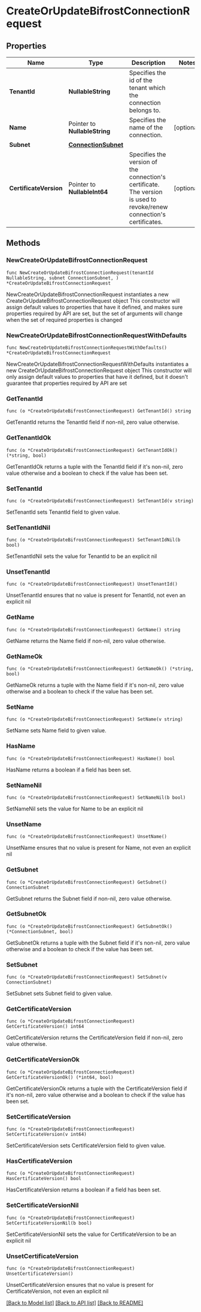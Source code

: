 # CreateOrUpdateBifrostConnectionRequest

## Properties

Name | Type | Description | Notes
------------ | ------------- | ------------- | -------------
**TenantId** | **NullableString** | Specifies the id of the tenant which the connection belongs to. | 
**Name** | Pointer to **NullableString** | Specifies the name of the connection. | [optional] 
**Subnet** | [**ConnectionSubnet**](ConnectionSubnet.md) |  | 
**CertificateVersion** | Pointer to **NullableInt64** | Specifies the version of the connection&#39;s certificate. The version is used to revoke/renew connection&#39;s certificates. | [optional] 

## Methods

### NewCreateOrUpdateBifrostConnectionRequest

`func NewCreateOrUpdateBifrostConnectionRequest(tenantId NullableString, subnet ConnectionSubnet, ) *CreateOrUpdateBifrostConnectionRequest`

NewCreateOrUpdateBifrostConnectionRequest instantiates a new CreateOrUpdateBifrostConnectionRequest object
This constructor will assign default values to properties that have it defined,
and makes sure properties required by API are set, but the set of arguments
will change when the set of required properties is changed

### NewCreateOrUpdateBifrostConnectionRequestWithDefaults

`func NewCreateOrUpdateBifrostConnectionRequestWithDefaults() *CreateOrUpdateBifrostConnectionRequest`

NewCreateOrUpdateBifrostConnectionRequestWithDefaults instantiates a new CreateOrUpdateBifrostConnectionRequest object
This constructor will only assign default values to properties that have it defined,
but it doesn't guarantee that properties required by API are set

### GetTenantId

`func (o *CreateOrUpdateBifrostConnectionRequest) GetTenantId() string`

GetTenantId returns the TenantId field if non-nil, zero value otherwise.

### GetTenantIdOk

`func (o *CreateOrUpdateBifrostConnectionRequest) GetTenantIdOk() (*string, bool)`

GetTenantIdOk returns a tuple with the TenantId field if it's non-nil, zero value otherwise
and a boolean to check if the value has been set.

### SetTenantId

`func (o *CreateOrUpdateBifrostConnectionRequest) SetTenantId(v string)`

SetTenantId sets TenantId field to given value.


### SetTenantIdNil

`func (o *CreateOrUpdateBifrostConnectionRequest) SetTenantIdNil(b bool)`

 SetTenantIdNil sets the value for TenantId to be an explicit nil

### UnsetTenantId
`func (o *CreateOrUpdateBifrostConnectionRequest) UnsetTenantId()`

UnsetTenantId ensures that no value is present for TenantId, not even an explicit nil
### GetName

`func (o *CreateOrUpdateBifrostConnectionRequest) GetName() string`

GetName returns the Name field if non-nil, zero value otherwise.

### GetNameOk

`func (o *CreateOrUpdateBifrostConnectionRequest) GetNameOk() (*string, bool)`

GetNameOk returns a tuple with the Name field if it's non-nil, zero value otherwise
and a boolean to check if the value has been set.

### SetName

`func (o *CreateOrUpdateBifrostConnectionRequest) SetName(v string)`

SetName sets Name field to given value.

### HasName

`func (o *CreateOrUpdateBifrostConnectionRequest) HasName() bool`

HasName returns a boolean if a field has been set.

### SetNameNil

`func (o *CreateOrUpdateBifrostConnectionRequest) SetNameNil(b bool)`

 SetNameNil sets the value for Name to be an explicit nil

### UnsetName
`func (o *CreateOrUpdateBifrostConnectionRequest) UnsetName()`

UnsetName ensures that no value is present for Name, not even an explicit nil
### GetSubnet

`func (o *CreateOrUpdateBifrostConnectionRequest) GetSubnet() ConnectionSubnet`

GetSubnet returns the Subnet field if non-nil, zero value otherwise.

### GetSubnetOk

`func (o *CreateOrUpdateBifrostConnectionRequest) GetSubnetOk() (*ConnectionSubnet, bool)`

GetSubnetOk returns a tuple with the Subnet field if it's non-nil, zero value otherwise
and a boolean to check if the value has been set.

### SetSubnet

`func (o *CreateOrUpdateBifrostConnectionRequest) SetSubnet(v ConnectionSubnet)`

SetSubnet sets Subnet field to given value.


### GetCertificateVersion

`func (o *CreateOrUpdateBifrostConnectionRequest) GetCertificateVersion() int64`

GetCertificateVersion returns the CertificateVersion field if non-nil, zero value otherwise.

### GetCertificateVersionOk

`func (o *CreateOrUpdateBifrostConnectionRequest) GetCertificateVersionOk() (*int64, bool)`

GetCertificateVersionOk returns a tuple with the CertificateVersion field if it's non-nil, zero value otherwise
and a boolean to check if the value has been set.

### SetCertificateVersion

`func (o *CreateOrUpdateBifrostConnectionRequest) SetCertificateVersion(v int64)`

SetCertificateVersion sets CertificateVersion field to given value.

### HasCertificateVersion

`func (o *CreateOrUpdateBifrostConnectionRequest) HasCertificateVersion() bool`

HasCertificateVersion returns a boolean if a field has been set.

### SetCertificateVersionNil

`func (o *CreateOrUpdateBifrostConnectionRequest) SetCertificateVersionNil(b bool)`

 SetCertificateVersionNil sets the value for CertificateVersion to be an explicit nil

### UnsetCertificateVersion
`func (o *CreateOrUpdateBifrostConnectionRequest) UnsetCertificateVersion()`

UnsetCertificateVersion ensures that no value is present for CertificateVersion, not even an explicit nil

[[Back to Model list]](../README.md#documentation-for-models) [[Back to API list]](../README.md#documentation-for-api-endpoints) [[Back to README]](../README.md)



